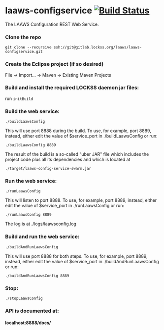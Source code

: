 <!--
Copyright (c) 2017 Board of Trustees of Leland Stanford Jr. University,
all rights reserved.

Permission is hereby granted, free of charge, to any person obtaining a copy
of this software and associated documentation files (the "Software"), to deal
in the Software without restriction, including without limitation the rights
to use, copy, modify, merge, publish, distribute, sublicense, and/or sell
copies of the Software, and to permit persons to whom the Software is
furnished to do so, subject to the following conditions:

The above copyright notice and this permission notice shall be included in
all copies or substantial portions of the Software.

THE SOFTWARE IS PROVIDED "AS IS", WITHOUT WARRANTY OF ANY KIND, EXPRESS OR
IMPLIED, INCLUDING BUT NOT LIMITED TO THE WARRANTIES OF MERCHANTABILITY,
FITNESS FOR A PARTICULAR PURPOSE AND NONINFRINGEMENT.  IN NO EVENT SHALL
STANFORD UNIVERSITY BE LIABLE FOR ANY CLAIM, DAMAGES OR OTHER LIABILITY,
WHETHER IN AN ACTION OF CONTRACT, TORT OR OTHERWISE, ARISING FROM, OUT OF OR
IN CONNECTION WITH THE SOFTWARE OR THE USE OR OTHER DEALINGS IN THE SOFTWARE.

Except as contained in this notice, the name of Stanford University shall not
be used in advertising or otherwise to promote the sale, use or other dealings
in this Software without prior written authorization from Stanford University.
--> 
# laaws-configservice [![Build Status](https://travis-ci.org/lockss/laaws-configservice.svg?branch=master)](https://travis-ci.org/lockss/laaws-configservice)
The LAAWS Configuration REST Web Service.

### Clone the repo
`git clone --recursive ssh://git@gitlab.lockss.org/laaws/laaws-configservice.git`

### Create the Eclipse project (if so desired)
File -> Import... -> Maven -> Existing Maven Projects

### Build and install the required LOCKSS daemon jar files:
run `initBuild`

### Build the web service:
`./buildLaawsConfig`

This will use port 8888 during the build. To use, for example, port 8889,
instead, either edit the value of $service_port in ./buildLaawsConfig or run:

`./buildLaawsConfig 8889`

The result of the build is a so-called "uber JAR" file which includes the
project code plus all its dependencies and which is located at

`./target/laaws-config-service-swarm.jar`

### Run the web service:
`./runLaawsConfig`

This will listen to port 8888. To use, for example, port 8889, instead, either
edit the value of $service_port in ./runLaawsConfig or run:

`./runLaawsConfig 8889`

The log is at ./logs/laawsconfig.log

### Build and run the web service:
`./buildAndRunLaawsConfig`

This will use port 8888 for both steps. To use, for example, port 8889, instead,
either edit the value of $service_port in ./buildAndRunLaawsConfig or run:

`./buildAndRunLaawsConfig 8889`

### Stop:
`./stopLaawsConfig`

### API is documented at:
#### localhost:8888/docs/
